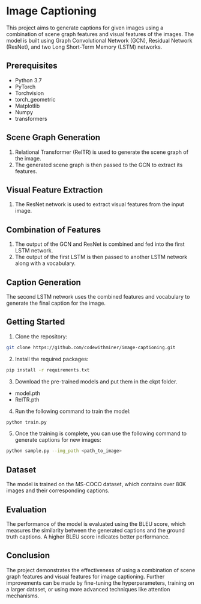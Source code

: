 # Image Captioning
This project aims to generate captions for given images using a combination of scene graph features and visual features of the images. The model is built using Graph Convolutional Network (GCN), Residual Network (ResNet), and two Long Short-Term Memory (LSTM) networks.

## Prerequisites
- Python 3.7
- PyTorch
- Torchvision
- torch_geometric
- Matplotlib
- Numpy
- transformers

## Scene Graph Generation
1. Relational Transformer (RelTR) is used to generate the scene graph of the image.
2. The generated scene graph is then passed to the GCN to extract its features.

## Visual Feature Extraction
1. The ResNet network is used to extract visual features from the input image.

## Combination of Features
1. The output of the GCN and ResNet is combined and fed into the first LSTM network.
2. The output of the first LSTM is then passed to another LSTM network along with a vocabulary.

## Caption Generation
The second LSTM network uses the combined features and vocabulary to generate the final caption for the image.

## Getting Started
1. Clone the repository:
```bash
git clone https://github.com/codewithminer/image-captioning.git
```
2. Install the required packages:
```bash
pip install -r requirements.txt
```
3. Download the pre-trained models and put them in the ckpt folder.
- model.pth
- RelTR.pth

4. Run the following command to train the model:
```bash
python train.py
```
5. Once the training is complete, you can use the following command to generate captions for new images:
```bash
python sample.py --img_path <path_to_image>
```

## Dataset
The model is trained on the MS-COCO dataset, which contains over 80K images and their corresponding captions.

## Evaluation
The performance of the model is evaluated using the BLEU score, which measures the similarity between the generated captions and the ground truth captions. A higher BLEU score indicates better performance.

## Conclusion
The project demonstrates the effectiveness of using a combination of scene graph features and visual features for image captioning. Further improvements can be made by fine-tuning the hyperparameters, training on a larger dataset, or using more advanced techniques like attention mechanisms.

